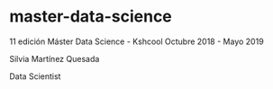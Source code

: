 # master-data-science

11 edición Máster Data Science - Kshcool
Octubre 2018 - Mayo 2019

Silvia Martínez Quesada

Data Scientist
